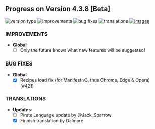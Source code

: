 ## Progress on Version 4.3.8 [Beta]

![version type](https://img.shields.io/badge/version-beta-yellow.svg?style=flat-square)
![improvements](https://img.shields.io/badge/improvements-0-green.svg?style=flat-square)
![bug fixes](https://img.shields.io/badge/bug%20fixes-1-red.svg?style=flat-square)
![translations](https://img.shields.io/badge/translations-1-blue.svg?style=flat-square)
[![images](https://img.shields.io/badge/🖼️-Preview-blueviolet.svg?style=flat-square)](/documentation/PROGRESS_W_IMG.md)

### IMPROVEMENTS
- **Global**
	- [ ] Only the future knows what new features will be suggested!

### BUG FIXES
- **Global**
	- [x] Recipes load fix (for Manifest v3, thus Chrome, Edge & Opera) [#421]

### TRANSLATIONS
-  **Updates**
	- [ ] Pirate Language update by @Jack_Sparrow
	- [X] Finnish translation by Dalmore
